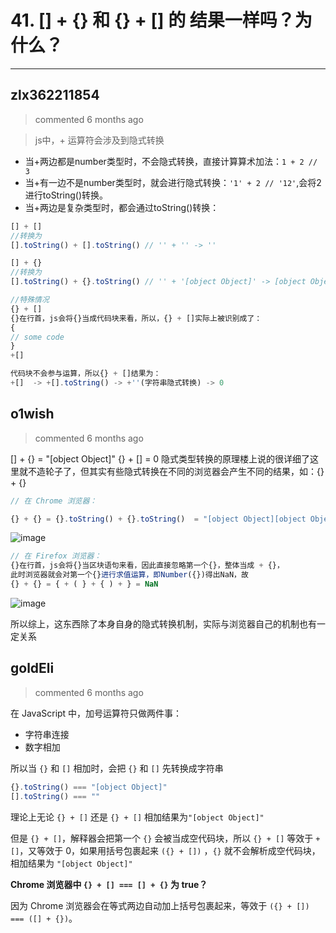 
 # 41. [] + {} 和 {} + [] 的 结果一样吗？为什么？ 
  
 ***
## zlx362211854 
 > commented 6 months ago 

> js中，+ 运算符会涉及到隐式转换

* 当+两边都是number类型时，不会隐式转换，直接计算算术加法：`1 + 2 // 3`
* 当+有一边不是number类型时，就会进行隐式转换：`'1' + 2 // '12'`,会将2进行toString()转换。
* 当+两边是复杂类型时，都会通过toString()转换：

```javascript
[] + [] 
//转换为
[].toString() + [].toString() // '' + '' -> ''

[] + {}
//转换为
[].toString() + {}.toString() // '' + '[object Object]' -> [object Object]

//特殊情况
{} + []
{}在行首，js会将{}当成代码块来看，所以，{} + []实际上被识别成了：
{
// some code
}
+[]

代码块不会参与运算，所以{} + []结果为：
+[]  -> +[].toString() -> +''(字符串隐式转换) -> 0

```
## o1wish 
 > commented 6 months ago 

[] + {} = "[object Object]"
{} + [] = 0
隐式类型转换的原理楼上说的很详细了这里就不造轮子了，但其实有些隐式转换在不同的浏览器会产生不同的结果，如：{} + {}

```javascript
// 在 Chrome 浏览器：

{} + {} = {}.toString() + {}.toString()  = "[object Object][object Object]" 

```
![image](https://user-images.githubusercontent.com/43943810/65128049-481fc000-da2b-11e9-861b-d6bdf3ec1dc7.png)


```javascript
// 在 Firefox 浏览器：
{}在行首，js会将{}当区块语句来看，因此直接忽略第一个{}，整体当成 + {}，
此时浏览器就会对第一个{}进行求值运算，即Number({})得出NaN，故
{} + {} = { + ( } + { ) + } = NaN

```
![image](https://user-images.githubusercontent.com/43943810/65129271-87e7a700-da2d-11e9-8620-e99f8f4773de.png)

所以综上，这东西除了本身自身的隐式转换机制，实际与浏览器自己的机制也有一定关系
## goldEli 
 > commented 6 months ago 

在 JavaScript 中，加号运算符只做两件事：

* 字符串连接
* 数字相加

所以当 `{}` 和 `[]` 相加时，会把 `{}` 和 `[]` 先转换成字符串


```javascript
{}.toString() === "[object Object]"
[].toString() === ""

```

理论上无论 `{} + []` 还是 `{} + []` 相加结果为`"[object Object]"`

但是 `{} + []`，解释器会把第一个 `{}` 会被当成空代码块，所以 `{} + []` 等效于 `+ []`，又等效于 0，如果用括号包裹起来 `({} + [])` ，`{}` 就不会解析成空代码块，相加结果为 `"[object Object]"`

**Chrome 浏览器中 `{} + [] === [] + {}` 为 true？**

因为 Chrome 浏览器会在等式两边自动加上括号包裹起来，等效于 `({} + []) === ([] + {})`。